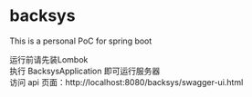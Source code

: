 # backsys
This is a personal PoC for spring boot

运行前请先装Lombok  
执行 BacksysApplication 即可运行服务器  
访问 api 页面：http://localhost:8080/backsys/swagger-ui.html  

